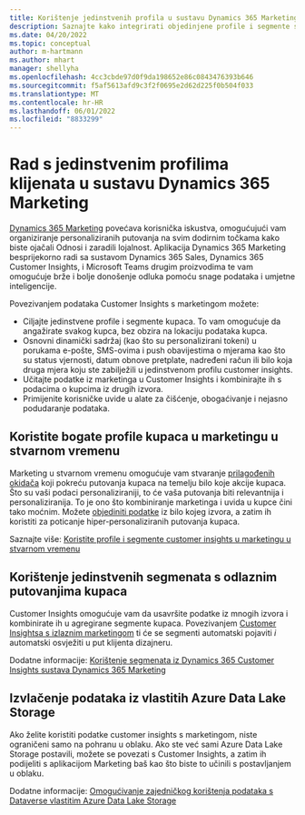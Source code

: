 ```yaml
---
title: Korištenje jedinstvenih profila u sustavu Dynamics 365 Marketing
description: Saznajte kako integrirati objedinjene profile i segmente sa sustavom Dynamics 365 Marketing.
ms.date: 04/20/2022
ms.topic: conceptual
author: m-hartmann
ms.author: mhart
manager: shellyha
ms.openlocfilehash: 4cc3cbde97d0f9da198652e86c0843476393b646
ms.sourcegitcommit: f5af5613afd9c3f2f0695e2d62d225f0b504f033
ms.translationtype: MT
ms.contentlocale: hr-HR
ms.lasthandoff: 06/01/2022
ms.locfileid: "8833299"
---
```

# <a name="work-with-unified-customer-profiles-in-dynamics-365-marketing"></a>Rad s jedinstvenim profilima klijenata u sustavu Dynamics 365 Marketing

[Dynamics 365 Marketing](/dynamics365/marketing/overview) povećava korisnička iskustva, omogućujući vam organiziranje personaliziranih putovanja na svim dodirnim točkama kako biste ojačali Odnosi i zaradili lojalnost. Aplikacija Dynamics 365 Marketing besprijekorno radi sa sustavom Dynamics 365 Sales, Dynamics 365 Customer Insights, i Microsoft Teams drugim proizvodima te vam omogućuje brže i bolje donošenje odluka pomoću snage podataka i umjetne inteligencije.

Povezivanjem podataka Customer Insights s marketingom možete:

- Ciljajte jedinstvene profile i segmente kupaca. To vam omogućuje da angažirate svakog kupca, bez obzira na lokaciju podataka kupca.
- Osnovni dinamički sadržaj (kao što su personalizirani tokeni) u porukama e-pošte, SMS-ovima i push obavijestima o mjerama kao što su status vjernosti, datum obnove pretplate, nadređeni račun ili bilo koja druga mjera koju ste zabilježili u jedinstvenom profilu customer insights.
- Učitajte podatke iz marketinga u Customer Insights i kombinirajte ih s podacima o kupcima iz drugih izvora.
- Primijenite korisničke uvide u alate za čišćenje, obogaćivanje i nejasno podudaranje podataka.

## <a name="use-rich-customer-profiles-in-real-time-marketing"></a>Koristite bogate profile kupaca u marketingu u stvarnom vremenu

Marketing u stvarnom vremenu omogućuje vam stvaranje [prilagođenih okidača](/dynamics365/marketing/real-time-marketing-custom-triggers) koji pokreću putovanja kupaca na temelju bilo koje akcije kupaca. Što su vaši podaci personaliziraniji, to će vaša putovanja biti relevantnija i personaliziranija. To je ono što kombiniranje marketinga i uvida u kupce čini tako moćnim. Možete [objediniti podatke](data-unification.md) iz bilo kojeg izvora, a zatim ih koristiti za poticanje hiper-personaliziranih putovanja kupaca.

Saznajte više: [Koristite profile i segmente customer insights u marketingu u stvarnom vremenu](/dynamics365/marketing/real-time-marketing-ci-profile)

## <a name="use-unified-segments-with-outbound-customer-journeys"></a>Korištenje jedinstvenih segmenata s odlaznim putovanjima kupaca

Customer Insights omogućuje vam da usavršite podatke iz mnogih izvora i kombinirate ih u agregirane segmente kupaca. Povezivanjem [Customer Insightsa s izlaznim marketingom](export-dynamics365-marketing.md) ti će se segmenti automatski pojaviti *i* automatski osvježiti u put klijenta dizajneru.

Dodatne informacije: [Korištenje segmenata iz Dynamics 365 Customer Insights sustava Dynamics 365 Marketing](/dynamics365/marketing/customer-insights-segments)

## <a name="pull-data-from-your-own-azure-data-lake-storage"></a>Izvlačenje podataka iz vlastitih Azure Data Lake Storage

Ako želite koristiti podatke customer insights s marketingom, niste ograničeni samo na pohranu u oblaku. Ako ste već sami Azure Data Lake Storage postavili, možete se povezati s Customer Insights, a zatim ih podijeliti s aplikacijom Marketing baš kao što biste to učinili s postavljanjem u oblaku.

Dodatne informacije: [Omogućivanje zajedničkog korištenja podataka s Dataverse vlastitim Azure Data Lake Storage](customer-insights-dataverse.md#enable-data-sharing-with-dataverse-from-your-own-azure-data-lake-storage-preview)
